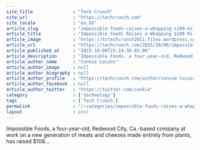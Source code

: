 ```yaml
---
site_title               : "Tech Crunch"
site_url                 : "https://techcrunch.com"
site_locale              : "en_US"
article_slug             : "impossible-foods-raises-a-whopping-s108-million-for-its-plant-based-burgers"
article_title            : "Impossible Foods Raises a Whopping $108 Million For Its Plant-Based Burgers"
article_image            : "https://tctechcrunch2011.files.wordpress.com/2015/10/screen-shot-2015-10-06-at-9-19-20-pm.png?w=764&h=400&crop=1"
article_url              : "https://techcrunch.com/2015/10/06/impossible-foods-raises-a-whopping-108-million-for-its-plant-based-burgers/"
article_published_at     : "2015-10-06T21:24:38-03:00"
article_description      : "Impossible Foods, a four-year-old, Redwood City, Ca.-based company at work on a new generation of meats and cheeses made entirely from plants, has raised $108..."
article_author_name      : "Connie Loizos"
article_author_image     : null
article_author_biography : null
article_author_profile   : "https://techcrunch.com/author/connie-loizos/"
article_author_facebook  : null
article_author_twitter   : "https://twitter.com/cookie"
category                 : ['technology']
tags                     : ['Tech Crunch']
permalink                : "/:categories/impossible-foods-raises-a-whopping-s108-million-for-its-plant-based-burgers/"
layout                   : post
---
```


Impossible Foods, a four-year-old, Redwood City, Ca.-based company at work on a new generation of meats and cheeses made entirely from plants, has raised $108...
